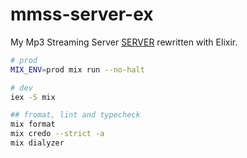 # mmss-server-ex

My Mp3 Streaming Server [SERVER](https://github.com/leader22/mmss-server) rewritten with Elixir.

```sh
# prod
MIX_ENV=prod mix run --no-halt

# dev
iex -S mix

## fromat, lint and typecheck
mix format
mix credo --strict -a
mix dialyzer
```
